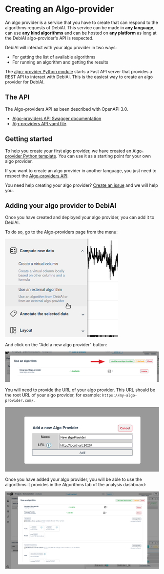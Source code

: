# Creating an Algo-provider

An algo provider is a service that you have to create that can respond to the algorithms requests of DebiAI. This service can be made in **any language**, can use **any kind algorithms** and can be hosted on **any platform** as long at the DebiAI algo-provider's API is respected.

DebiAI will interact with your algo provider in two ways:

- For getting the list of available algorithms
- For running an algorithm and getting the results

The [algo-provider Python module](https://github.com/debiai/easy-algo-provider) starts a Fast API server that provides a REST API to interact with DebiAI. This is the easiest way to create an algo provider for DebiAI.

## The API

The Algo-providers API as been described with OpenAPI 3.0.

- [Algo-providers API Swagger documentation](https://petstore.swagger.io/?url=https://raw.githubusercontent.com/debiai/algo-provider-python-template/main/algo-api/OpenAPI/Algo_OpenAPI_V0.yaml)
- [Alg-providers API yaml file](https://github.com/debiai/algo-provider-python-template/blob/main/algo-api/OpenAPI/Algo_OpenAPI_V0.yaml).

## Getting started

To help you create your first algo provider, we have created an [Algo-provider Python template](https://github.com/debiai/algo-provider-python-template). You can use it as a starting point for your own algo provider.

If you want to create an algo provider in another language, you just need to respect the [Algo-providers API](#the-api).

You need help creating your algo provider? [Create an issue](https://github.com/debiai/debiai/issues) and we will help you.

## Adding your algo provider to DebiAI

Once you have created and deployed your algo provider, you can add it to DebiAI.

To do so, go to the Algo-providers page from the menu:

![menu](./menu.png)

And click on the "Add a new algo provider" button:

![add](./algo_providers_menu_1.png)

You will need to provide the URL of your algo provider. This URL should be the root URL of your algo provider, for example: `https://my-algo-provider.com/`.

![add](./algo_providers_menu_2.png)

Once you have added your algo provider, you will be able to use the algorithms it provides in the Algorithms tab of the analysis dashboard:

![add](./algo_providers_menu_3.png)
